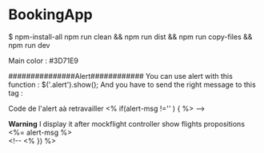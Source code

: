 # BookingApp
$ npm-install-all
npm run clean && npm run dist && npm run copy-files && npm run dev

Main color : #3D71E9

###############Alert############
You can use alert with this function : $('.alert').show();
And you have to send the right message to this tag : <span class="show-msg"></span>

Code de l'alert aà retravailler
		<!-- Display Alert -->
		<!-- Decomment these lines  when you will create alert-msg var -->
		<% if(alert-msg !='' ) { %> -->
			<div class="alert alert-danger alert-dismissible fade show" role="alert">
				<b>Warning</b> I display it after mockflight controller show flights propositions
				<span class="show-msg"><%= alert-msg %></span>
			</div>
		<!-- <% }) %>


